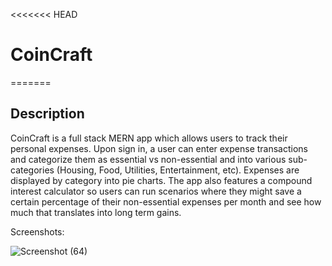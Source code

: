 <<<<<<< HEAD
# CoinCraft
=======


  ## Description

  CoinCraft is a full stack MERN app which allows users to track their personal expenses. Upon sign in, a user can enter expense transactions and categorize them as essential vs non-essential and into various sub-categories (Housing, Food, Utilities, Entertainment, etc). Expenses are displayed by category into pie charts. The app also features a compound interest calculator so users can run scenarios where they might save a certain percentage of their non-essential expenses per month and see how much that translates into long term gains.

  Screenshots:

![Screenshot (64)](https://github.com/user-attachments/assets/550db04f-6895-4c2e-a2c2-1e90cf078db1)



  


  
 


  


